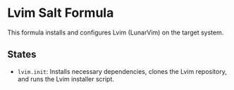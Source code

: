 # Lvim Salt Formula

This formula installs and configures Lvim (LunarVim) on the target system.

## States

- `lvim.init`: Installs necessary dependencies, clones the Lvim repository, and runs the Lvim installer script.
